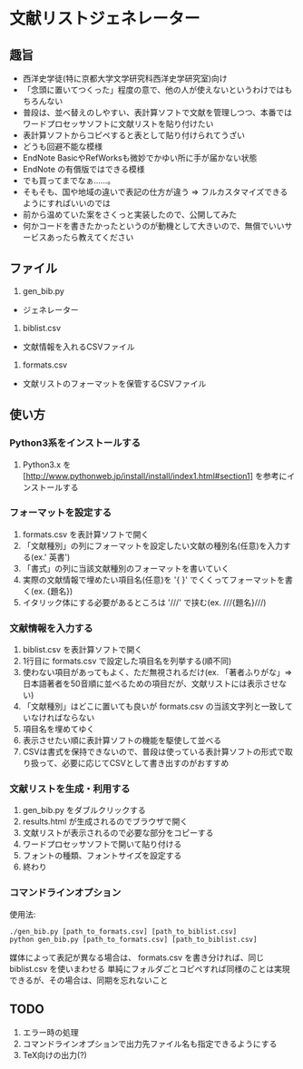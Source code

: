 # 文献リストジェネレーター
## 趣旨
 * 西洋史学徒(特に京都大学文学研究科西洋史学研究室)向け
  * 「念頭に置いてつくった」程度の意で、他の人が使えないというわけではもちろんない
 * 普段は、並べ替えのしやすい、表計算ソフトで文献を管理しつつ、本番ではワードプロセッサソフトに文献リストを貼り付けたい
 * 表計算ソフトからコピペすると表として貼り付けられてうざい
  * どうも回避不能な模様
 * EndNote BasicやRefWorksも微妙でかゆい所に手が届かない状態
  * EndNote の有償版ではできる模様
  * でも買ってまでなぁ……。
 * そもそも、国や地域の違いで表記の仕方が違う => フルカスタマイズできるようにすればいいのでは
 * 前から温めていた案をさくっと実装したので、公開してみた
 * 何かコードを書きたかったというのが動機として大きいので、無償でいいサービスあったら教えてください

## ファイル
 1. gen_bib.py
  * ジェネレーター
 1. biblist.csv
  * 文献情報を入れるCSVファイル
 1. formats.csv
  * 文献リストのフォーマットを保管するCSVファイル

## 使い方
### Python3系をインストールする
 1. Python3.x を [http://www.pythonweb.jp/install/install/index1.html#section1] を参考にインストールする

### フォーマットを設定する
 1. formats.csv を表計算ソフトで開く
 1. 「文献種別」の列にフォーマットを設定したい文献の種別名(任意)を入力する(ex.' 英書')
 1. 「書式」の列に当該文献種別のフォーマットを書いていく
 1. 実際の文献情報で埋めたい項目名(任意)を '{ }' でくくってフォーマットを書く(ex. {題名})
 1. イタリック体にする必要があるところは '///' で挟む(ex. ///{題名}///)

### 文献情報を入力する
 1. biblist.csv を表計算ソフトで開く
 1. 1行目に formats.csv で設定した項目名を列挙する(順不同)
 1. 使わない項目があってもよく、ただ無視されるだけ(ex. 「著者ふりがな」=> 日本語著者を50音順に並べるための項目だが、文献リストには表示させない)
 1. 「文献種別」はどこに置いても良いが formats.csv の当該文字列と一致していなければならない
 1. 項目名を埋めてゆく
 1. 表示させたい順に表計算ソフトの機能を駆使して並べる
 1. CSVは書式を保持できないので、普段は使っている表計算ソフトの形式で取り扱って、必要に応じてCSVとして書き出すのがおすすめ

### 文献リストを生成・利用する
 1. gen_bib.py をダブルクリックする
 1. results.html が生成されるのでブラウザで開く
 1. 文献リストが表示されるので必要な部分をコピーする
 1. ワードプロセッサソフトで開いて貼り付ける
 1. フォントの種類、フォントサイズを設定する
 1. 終わり

### コマンドラインオプション
 使用法: 
  ```
  ./gen_bib.py [path_to_formats.csv] [path_to_biblist.csv]
  python gen_bib.py [path_to_formats.csv] [path_to_biblist.csv]
  ```
 
 媒体によって表記が異なる場合は、 formats.csv を書き分ければ、同じ biblist.csv を使いまわせる
 単純にフォルダごとコピペすれば同様のことは実現できるが、その場合は、同期を忘れないこと

## TODO
 1. エラー時の処理
 1. コマンドラインオプションで出力先ファイル名も指定できるようにする
 1. TeX向けの出力(?)
